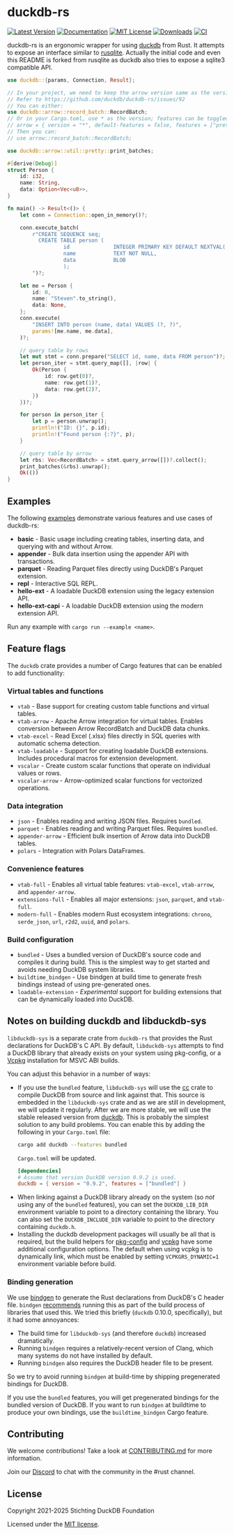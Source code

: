 # duckdb-rs

[![Latest Version](https://img.shields.io/crates/v/duckdb.svg)](https://crates.io/crates/duckdb)
[![Documentation](https://img.shields.io/badge/docs.rs-duckdb-orange)](https://docs.rs/duckdb)
[![MIT License](https://img.shields.io/crates/l/duckdb.svg)](LICENSE)
[![Downloads](https://img.shields.io/crates/d/duckdb.svg)](https://crates.io/crates/duckdb)
[![CI](https://github.com/duckdb/duckdb-rs/workflows/CI/badge.svg)](https://github.com/duckdb/duckdb-rs/actions)

duckdb-rs is an ergonomic wrapper for using [duckdb](https://github.com/duckdb/duckdb) from Rust. It attempts to expose
an interface similar to [rusqlite](https://github.com/rusqlite/rusqlite). Actually the initial code and even this README is
forked from rusqlite as duckdb also tries to expose a sqlite3 compatible API.

```rust
use duckdb::{params, Connection, Result};

// In your project, we need to keep the arrow version same as the version used in duckdb.
// Refer to https://github.com/duckdb/duckdb-rs/issues/92
// You can either:
use duckdb::arrow::record_batch::RecordBatch;
// Or in your Cargo.toml, use * as the version; features can be toggled according to your needs
// arrow = { version = "*", default-features = false, features = ["prettyprint"] }
// Then you can:
// use arrow::record_batch::RecordBatch;

use duckdb::arrow::util::pretty::print_batches;

#[derive(Debug)]
struct Person {
    id: i32,
    name: String,
    data: Option<Vec<u8>>,
}

fn main() -> Result<()> {
    let conn = Connection::open_in_memory()?;

    conn.execute_batch(
        r"CREATE SEQUENCE seq;
          CREATE TABLE person (
                  id              INTEGER PRIMARY KEY DEFAULT NEXTVAL('seq'),
                  name            TEXT NOT NULL,
                  data            BLOB
                  );
        ")?;

    let me = Person {
        id: 0,
        name: "Steven".to_string(),
        data: None,
    };
    conn.execute(
        "INSERT INTO person (name, data) VALUES (?, ?)",
        params![me.name, me.data],
    )?;

    // query table by rows
    let mut stmt = conn.prepare("SELECT id, name, data FROM person")?;
    let person_iter = stmt.query_map([], |row| {
        Ok(Person {
            id: row.get(0)?,
            name: row.get(1)?,
            data: row.get(2)?,
        })
    })?;

    for person in person_iter {
        let p = person.unwrap();
        println!("ID: {}", p.id);
        println!("Found person {:?}", p);
    }

    // query table by arrow
    let rbs: Vec<RecordBatch> = stmt.query_arrow([])?.collect();
    print_batches(&rbs).unwrap();
    Ok(())
}
```

## Examples

The following [examples](crates/duckdb/examples) demonstrate various features and use cases of duckdb-rs:

- **basic** - Basic usage including creating tables, inserting data, and querying with and without Arrow.
- **appender** - Bulk data insertion using the appender API with transactions.
- **parquet** - Reading Parquet files directly using DuckDB's Parquet extension.
- **repl** - Interactive SQL REPL.
- **hello-ext** - A loadable DuckDB extension using the legacy extension API.
- **hello-ext-capi** - A loadable DuckDB extension using the modern extension API.

Run any example with `cargo run --example <name>`.

## Feature flags

The `duckdb` crate provides a number of Cargo features that can be enabled to add functionality:

### Virtual tables and functions

- `vtab` - Base support for creating custom table functions and virtual tables.
- `vtab-arrow` - Apache Arrow integration for virtual tables. Enables conversion between Arrow RecordBatch and DuckDB data chunks.
- `vtab-excel` - Read Excel (.xlsx) files directly in SQL queries with automatic schema detection.
- `vtab-loadable` - Support for creating loadable DuckDB extensions. Includes procedural macros for extension development.
- `vscalar` - Create custom scalar functions that operate on individual values or rows.
- `vscalar-arrow` - Arrow-optimized scalar functions for vectorized operations.

### Data integration

- `json` - Enables reading and writing JSON files. Requires `bundled`.
- `parquet` - Enables reading and writing Parquet files. Requires `bundled`.
- `appender-arrow` - Efficient bulk insertion of Arrow data into DuckDB tables.
- `polars` - Integration with Polars DataFrames.

### Convenience features

- `vtab-full` - Enables all virtual table features: `vtab-excel`, `vtab-arrow`, and `appender-arrow`.
- `extensions-full` - Enables all major extensions: `json`, `parquet`, and `vtab-full`.
- `modern-full` - Enables modern Rust ecosystem integrations: `chrono`, `serde_json`, `url`, `r2d2`, `uuid`, and `polars`.

### Build configuration

- `bundled` - Uses a bundled version of DuckDB's source code and compiles it during build. This is the simplest way to get started and avoids needing DuckDB system libraries.
- `buildtime_bindgen` - Use bindgen at build time to generate fresh bindings instead of using pre-generated ones.
- `loadable-extension` - _Experimental_ support for building extensions that can be dynamically loaded into DuckDB.

## Notes on building duckdb and libduckdb-sys

`libduckdb-sys` is a separate crate from `duckdb-rs` that provides the Rust
declarations for DuckDB's C API. By default, `libduckdb-sys` attempts to find a DuckDB library that already exists on your system using pkg-config, or a
[Vcpkg](https://github.com/Microsoft/vcpkg) installation for MSVC ABI builds.

You can adjust this behavior in a number of ways:

- If you use the `bundled` feature, `libduckdb-sys` will use the
  [cc](https://crates.io/crates/cc) crate to compile DuckDB from source and
  link against that. This source is embedded in the `libduckdb-sys` crate and
  as we are still in development, we will update it regularly. After we are more stable,
  we will use the stable released version from [duckdb](https://github.com/duckdb/duckdb/releases).
  This is probably the simplest solution to any build problems. You can enable this by adding the following in your `Cargo.toml` file:

  ```bash
  cargo add duckdb --features bundled
  ```

  `Cargo.toml` will be updated.

  ```toml
  [dependencies]
  # Assume that version DuckDB version 0.9.2 is used.
  duckdb = { version = "0.9.2", features = ["bundled"] }
  ```

* When linking against a DuckDB library already on the system (so _not_ using any of the `bundled` features), you can set the `DUCKDB_LIB_DIR` environment variable to point to a directory containing the library. You can also set the `DUCKDB_INCLUDE_DIR` variable to point to the directory containing `duckdb.h`.
* Installing the duckdb development packages will usually be all that is required, but
  the build helpers for [pkg-config](https://github.com/alexcrichton/pkg-config-rs)
  and [vcpkg](https://github.com/mcgoo/vcpkg-rs) have some additional configuration
  options. The default when using vcpkg is to dynamically link,
  which must be enabled by setting `VCPKGRS_DYNAMIC=1` environment variable before build.

### Binding generation

We use [bindgen](https://crates.io/crates/bindgen) to generate the Rust
declarations from DuckDB's C header file. `bindgen`
[recommends](https://github.com/servo/rust-bindgen#library-usage-with-buildrs)
running this as part of the build process of libraries that used this. We tried
this briefly (`duckdb` 0.10.0, specifically), but it had some annoyances:

- The build time for `libduckdb-sys` (and therefore `duckdb`) increased
  dramatically.
- Running `bindgen` requires a relatively-recent version of Clang, which many
  systems do not have installed by default.
- Running `bindgen` also requires the DuckDB header file to be present.

So we try to avoid running `bindgen` at build-time by shipping
pregenerated bindings for DuckDB.

If you use the `bundled` features, you will get pregenerated bindings for the
bundled version of DuckDB. If you want to run `bindgen` at buildtime to
produce your own bindings, use the `buildtime_bindgen` Cargo feature.

## Contributing

We welcome contributions! Take a look at [CONTRIBUTING.md](CONTRIBUTING.md) for more information.

Join our [Discord](https://discord.gg/tcvwpjfnZx) to chat with the community in the #rust channel.

## License

Copyright 2021-2025 Stichting DuckDB Foundation

Licensed under the [MIT license](LICENSE).
